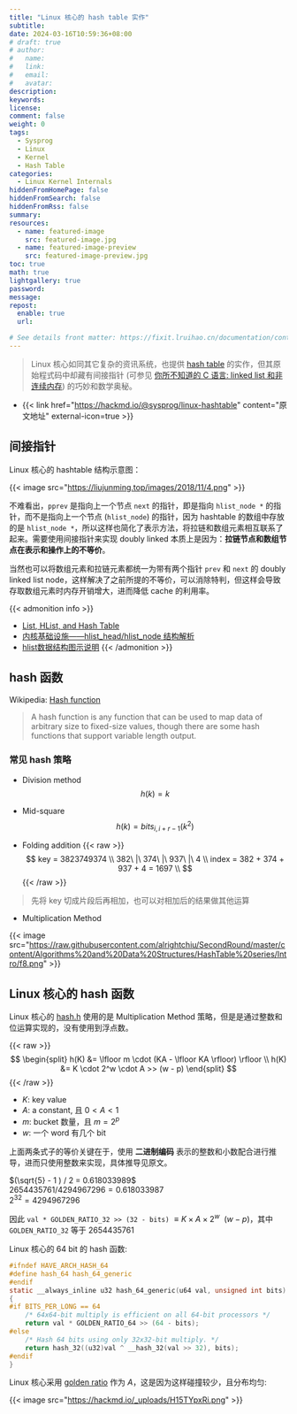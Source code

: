 ```yaml
---
title: "Linux 核心的 hash table 实作"
subtitle:
date: 2024-03-16T10:59:36+08:00
# draft: true
# author:
#   name:
#   link:
#   email:
#   avatar:
description:
keywords:
license:
comment: false
weight: 0
tags:
  - Sysprog
  - Linux
  - Kernel
  - Hash Table
categories:
  - Linux Kernel Internals
hiddenFromHomePage: false
hiddenFromSearch: false
hiddenFromRss: false
summary:
resources:
  - name: featured-image
    src: featured-image.jpg
  - name: featured-image-preview
    src: featured-image-preview.jpg
toc: true
math: true
lightgallery: true
password:
message:
repost:
  enable: true
  url:

# See details front matter: https://fixit.lruihao.cn/documentation/content-management/introduction/#front-matter
---
```


> Linux 核心如同其它复杂的资讯系统，也提供 [hash table](https://en.wikipedia.org/wiki/Hash_table) 的实作，但其原始程式码中却藏有间接指针 (可参见 [你所不知道的 C 语言: linked list 和非连续内存](https://hackmd.io/@sysprog/c-linked-list)) 的巧妙和数学奥秘。

<!--more-->

- {{< link href="https://hackmd.io/@sysprog/linux-hashtable" content="原文地址" external-icon=true >}}

## 间接指针

Linux 核心的 hashtable 结构示意图：

{{< image  src="https://liujunming.top/images/2018/11/4.png" >}}

不难看出，`pprev` 是指向上一个节点 `next` 的指针，即是指向 `hlist_node *` 的指针，而不是指向上一个节点 (`hlist_node`) 的指针，因为 hashtable 的数组中存放的是 `hlist_node *`，所以这样也简化了表示方法，将拉链和数组元素相互联系了起来。需要使用间接指针来实现 doubly linked 本质上是因为：**拉链节点和数组节点在表示和操作上的不等价**。

当然也可以将数组元素和拉链元素都统一为带有两个指针 `prev` 和 `next` 的 doubly linked list node，这样解决了之前所提的不等价，可以消除特判，但这样会导致存取数组元素时内存开销增大，进而降低 cache 的利用率。

{{< admonition info >}}
- [List, HList, and Hash Table](https://danielmaker.github.io/blog/linux/list_hlist_hashtable.html)
- [内核基础设施——hlist_head/hlist_node 结构解析](https://linux.laoqinren.net/kernel/hlist/)
- [hlist数据结构图示说明](https://zhuanlan.zhihu.com/p/82375193)
{{< /admonition >}}

## hash 函数

Wikipedia: [Hash function](https://en.wikipedia.org/wiki/Hash_function)
> A hash function is any function that can be used to map data of arbitrary size to fixed-size values, though there are some hash functions that support variable length output.

### 常见 hash 策略

- Division method
$$
h(k) = k % N
$$

- Mid-square
$$
h(k) = bits_{i,i+r-1}(k^2)
$$

- Folding addition
{{< raw >}}
$$
key = 3823749374 \\
382\ |\ 374\ |\ 937\ |\ 4 \\
index = 382 + 374 + 937 + 4 = 1697 \\
$$
{{< /raw >}}
> 先将 key 切成片段后再相加，也可以对相加后的结果做其他运算

- Multiplication Method

{{< image src="https://raw.githubusercontent.com/alrightchiu/SecondRound/master/content/Algorithms%20and%20Data%20Structures/HashTable%20series/Intro/f8.png" >}}

## Linux 核心的 hash 函数

Linux 核心的 [hash.h](https://github.com/torvalds/linux/blob/master/tools/include/linux/hash.h) 使用的是 Multiplication Method 策略，但是是通过整数和位运算实现的，没有使用到浮点数。

{{< raw >}}
$$
\begin{split}
  h(K) &= \lfloor m \cdot (KA - \lfloor KA \rfloor) \rfloor \\
  h(K) &= K \cdot 2^w \cdot A >> (w - p)
\end{split}
$$
{{< /raw >}}

- $K$: key value
- $A$: a constant, 且 $0 < A < 1$
- $m$: bucket 数量，且 $m = 2^p$
- $w$: 一个 word 有几个 bit

上面两条式子的等价关键在于，使用 **二进制编码** 表示的整数和小数配合进行推导，进而只使用整数来实现，具体推导见原文。

$(\sqrt{5} - 1 ) / 2 = 0.618033989$   
$2654435761 / 4294967296 = 0.618033987$   
$2^{32} = 4294967296$

因此 `val * GOLDEN_RATIO_32 >> (32 - bits)` $\equiv K \times A \times 2^w \>\> (w - p)$，其中 `GOLDEN_RATIO_32` 等于 $2654435761$

Linux 核心的 64 bit 的 hash 函数:

```c
#ifndef HAVE_ARCH_HASH_64
#define hash_64 hash_64_generic
#endif
static __always_inline u32 hash_64_generic(u64 val, unsigned int bits)
{
#if BITS_PER_LONG == 64
	/* 64x64-bit multiply is efficient on all 64-bit processors */
	return val * GOLDEN_RATIO_64 >> (64 - bits);
#else
	/* Hash 64 bits using only 32x32-bit multiply. */
	return hash_32((u32)val ^ __hash_32(val >> 32), bits);
#endif
}
```

Linux 核心采用 [golden ratio](https://en.wikipedia.org/wiki/Golden_ratio) 作为 $A$，这是因为这样碰撞较少，且分布均匀:

{{< image src="https://hackmd.io/_uploads/H15TYpxRi.png" >}}
